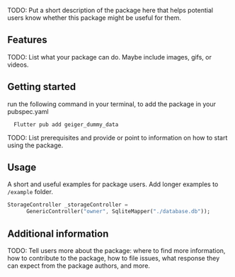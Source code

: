 <!-- 
This README describes the package. If you publish this package to pub.dev,
this README's contents appear on the landing page for your package.

For information about how to write a good package README, see the guide for
[writing package pages](https://dart.dev/guides/libraries/writing-package-pages). 

For general information about developing packages, see the Dart guide for
[creating packages](https://dart.dev/guides/libraries/create-library-packages)
and the Flutter guide for
[developing packages and plugins](https://flutter.dev/developing-packages). 
-->

TODO: Put a short description of the package here that helps potential users
know whether this package might be useful for them.

## Features

TODO: List what your package can do. Maybe include images, gifs, or videos.

## Getting started
run the following command in your terminal, to add the package in your pubspec.yaml 
```
  Flutter pub add geiger_dummy_data
```

TODO: List prerequisites and provide or point to information on how to
start using the package.

## Usage

A short and useful examples for package users. Add longer examples
to `/example` folder. 

```dart
StorageController _storageController =
      GenericController("owner", SqliteMapper("./database.db"));
```

## Additional information

TODO: Tell users more about the package: where to find more information, how to 
contribute to the package, how to file issues, what response they can expect 
from the package authors, and more.
